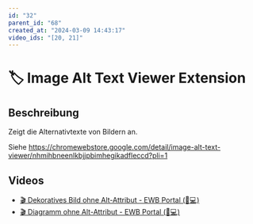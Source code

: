 ```yaml
---
id: "32"
parent_id: "68"
created_at: "2024-03-09 14:43:17"
video_ids: "[20, 21]"
---
```


# 🏷️ Image Alt Text Viewer Extension

## Beschreibung

Zeigt die Alternativtexte von Bildern an.

Siehe <https://chromewebstore.google.com/detail/image-alt-text-viewer/nhmihbneenlkbjjpbimhegikadfleccd?pli=1>

## Videos

- [🎬 Dekoratives Bild ohne Alt-Attribut - EWB Portal (🚨💻)](/de/videos/dekoratives-bild-ohne-alt-attribut-ewb-portal)
- [🎬 Diagramm ohne Alt-Attribut - EWB Portal (🚨💻)](/de/videos/diagramm-ohne-alt-attribut-ewb-portal)
